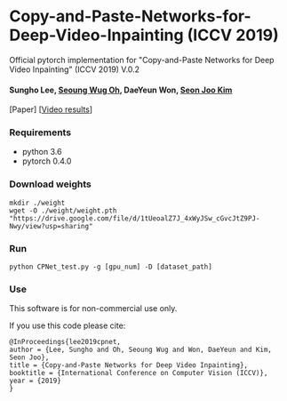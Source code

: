 # Copy-and-Paste-Networks-for-Deep-Video-Inpainting (ICCV 2019)
Official pytorch implementation for "Copy-and-Paste Networks for Deep Video Inpainting" (ICCV 2019) V.0.2

#### Sungho Lee, [Seoung Wug Oh](https://sites.google.com/view/seoungwugoh), DaeYeun Won, [Seon Joo Kim](https://sites.google.com/site/seonjookim/)

[Paper] [[Video results](https://youtu.be/BKdxR9bQQMU)]

### Requirements
- python 3.6
- pytorch 0.4.0

### Download weights
```
mkdir ./weight
wget -O ./weight/weight.pth "https://drive.google.com/file/d/1tUeoalZ7J_4xWyJSw_cGvcJtZ9PJ-Nwy/view?usp=sharing"
```

### Run
```
python CPNet_test.py -g [gpu_num] -D [dataset_path]
```

### Use
This software is for non-commercial use only.

If you use this code please cite:

```
@InProceedings{lee2019cpnet,
author = {Lee, Sungho and Oh, Seoung Wug and Won, DaeYeun and Kim, Seon Joo},
title = {Copy-and-Paste Networks for Deep Video Inpainting},
booktitle = {International Conference on Computer Vision (ICCV)},
year = {2019}
}
```
